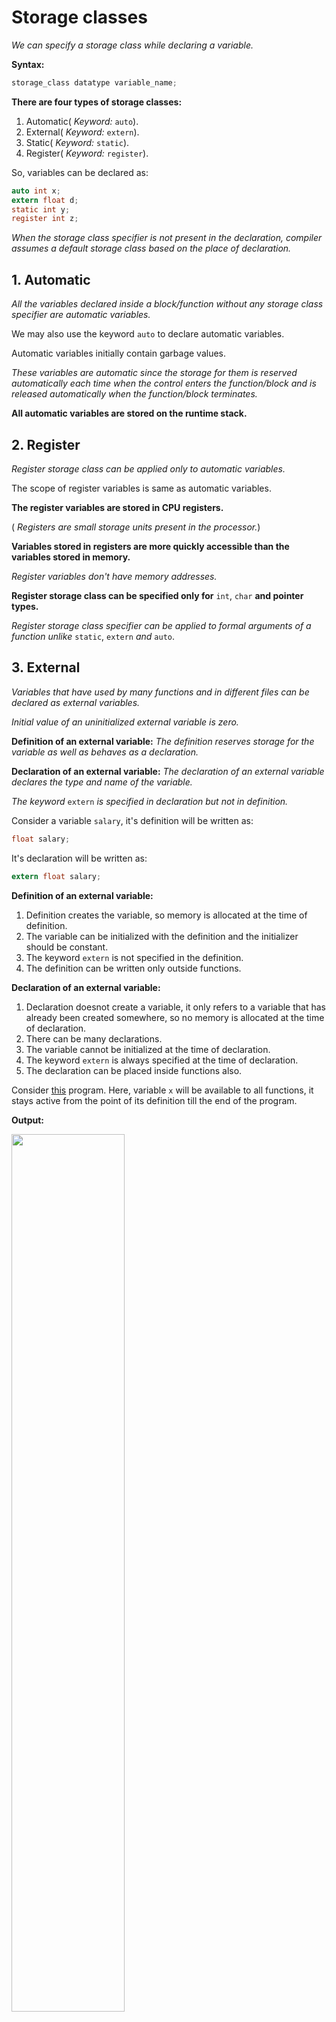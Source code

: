 # Storage classes

_We can specify a storage class while declaring a variable._

**Syntax:**
```c
storage_class datatype variable_name;
```

**There are four types of storage classes:**

1. Automatic( _Keyword:_ `auto`).
2. External( _Keyword:_ `extern`).
3. Static( _Keyword:_ `static`).
4. Register( _Keyword:_ `register`).

So, variables can be declared as:
```c
auto int x;
extern float d;
static int y;
register int z;
```

_When the storage class specifier is not present in the declaration, compiler assumes a default storage class based on the place of declaration._

## 1. Automatic
_All the variables declared inside a block/function without any storage class specifier are automatic variables._

We may also use the keyword `auto` to declare automatic variables.

Automatic variables initially contain garbage values.

_These variables are automatic since the storage for them is reserved automatically each time when the control enters the function/block and is released automatically when the function/block terminates._

**All automatic variables are stored on the runtime stack.**

## 2. Register
_Register storage class can be applied only to automatic variables._

The scope of register variables is same as automatic variables.

**The register variables are stored in CPU registers.**

( _Registers are small storage units present in the processor._)

**Variables stored in registers are more quickly accessible than the variables stored in memory.**

_Register variables don't have memory addresses._

**Register storage class can be specified only for** `int`, `char` **and pointer types.**

_Register storage class specifier can be applied to formal arguments of a function unlike_ `static`, `extern` _and_ `auto`.

## 3. External
_Variables that have used by many functions and in different files can be declared as external variables._

*Initial value of an uninitialized external variable is zero.*

**Definition of an external variable:** _The definition reserves storage for the variable as well as behaves as a declaration._

**Declaration of an external variable:** _The declaration of an external variable declares the type and name of the variable._

_The keyword_ `extern` _is specified in declaration but not in definition._

Consider a variable `salary`, it's definition will be written as:

```c
float salary;
```
It's declaration will be written as:
```c
extern float salary;
```

**Definition of an external variable:**

1. Definition creates the variable, so memory is allocated at the time of definition.
2. The variable can be initialized with the definition and the initializer should be constant.
3. The keyword `extern` is not specified in the definition.
4. The definition can be written only outside functions.

**Declaration of an external variable:**

1. Declaration doesnot create a variable, it only refers to a variable that has already been created somewhere, so no memory is allocated at the time of declaration.
2. There can be many declarations.
3. The variable cannot be initialized at the time of declaration.
4. The keyword `extern` is always specified at the time of declaration.
5. The declaration can be placed inside functions also.

Consider [this](https://github.com/C0DER11101/CPrograms/blob/CProgramming/Miscellaneous/tests/t16.c) program. Here, variable `x` will be available to all functions, it stays active from the point of its definition till the end of the program.

**Output:**

<img src="https://user-images.githubusercontent.com/96164229/215014517-831be97b-82b6-4dc9-93bb-00dd866676d9.png" width="60%" height="60%">

Now, look at [this program](https://github.com/C0DER11101/CPrograms/blob/CProgramming/Miscellaneous/tests/t17.c) program, the variable `x` is defined after `main()`, so it won't be accessible by `main()`(since the variable becomes active from the point of its definition). That's why we get the following error:

**Error:**

<img src="https://user-images.githubusercontent.com/96164229/215015340-be971e54-51bc-4a28-9860-1fdd09c58d22.png" width="60%" height="60%">

In this case, we have to provide the declaration of `x` inside `main()`.

Program: [t17_2.c](https://github.com/C0DER11101/CPrograms/blob/CProgramming/Miscellaneous/tests/t17_2.c).

**Output:**

<img src="https://user-images.githubusercontent.com/96164229/215018864-d1639c91-5767-4513-b2cc-193b47f963ad.png" width="60%" height="60%">

## 4. Static
_There are two types of static variables:_

1. Local static variables.
2. Global static variables.

### 1. Local static variables
When the storage specifier `static` is applied to variables declared inside blocks, then the their storage class changes from automatic to static.

_The scope of a local static variable is same as that of a automatic variable._

The lifetime of a static variable is more than that of the automatic variable.

_A static variable is created at the compilation time and it remains alive till the end of the program._

It is not created and destroyed each time the control enters a function/block.

**A static variable is created only once and its value is retained between function calls.**

_A static variable is initialized only once(because it retains the value) and is not initialized everytime the function is called._

*A static variable can be initialized only by constants or constant expressions.*

**If a static variable is not explicitly initialized then by default it takes the value zero.**

```c
int x=8;
int y=x; /* valid */
static int z=x; /* invalid!! */
```

Program:
[t18.c](https://github.com/C0DER11101/CPrograms/blob/CProgramming/Miscellaneous/tests/t18.c).

**Output:**

<img src="https://user-images.githubusercontent.com/96164229/215034815-28e0768d-896a-47e0-91cb-218e84f508c9.png" width="60%" height="60%">

So, from the output above, one thing is clear that initialization of static variables is done only when you call the function for the first time, and after that no matter how many times you call that function there will be no initialization of the static variable.

### 2. Global static variable
In case of global variables, the `static` specifier is not used to extend the lifetime since global variables already have a lifetime equal to the life of program.

Here the `static` identifier is used for _information hiding_.

**If an external variable is defined as static then it can't be used by other files of the program. That variable is made private to  that file.**

I wrote these two files and compiled them:

[t19.c](https://github.com/C0DER11101/CPrograms/blob/CProgramming/Miscellaneous/tests/t19.c) and [t19p2.c](https://github.com/C0DER11101/CPrograms/blob/CProgramming/Miscellaneous/tests/t19p2.c).

And I got the following error:

**Error:**

<img src="https://user-images.githubusercontent.com/96164229/215250513-28f72d00-4bc8-47f9-ad3c-251f906c74c5.png" width="60%" height="60%">

The variable `y` was defined in `t19p2.c` and was private to it(`static` was used before `y`'s definition). That's why I got the error!!

Resolved programs:

[t20.c](https://github.com/C0DER11101/CPrograms/blob/CProgramming/Miscellaneous/tests/t20.c) and [t20p2.c](https://github.com/C0DER11101/CPrograms/blob/CProgramming/Miscellaneous/tests/t20p2.c).

**Output:**

<img src="https://user-images.githubusercontent.com/96164229/215250894-602ae438-6ad5-42b0-acd0-0ad5435e95b2.png" width="60%" height="60%">

# Storage classes specifiers in functions
_Storage class specifiers_ `extern` _and_ `static` _can be used with function definitions._

**The definition of a function without any storage class specifier is equivalent to its definition with the keyword** `extern` **i.e. by default the definition of a function is considered external. If a function is external then it can be used by all the files of the all the files of the program and if it is** `static` **then it can be used only in the file where it is defined.**


_If an external function is to be used in another file, then that file should contain function declaration and it is a good practice to specify_ `extern` _in that declaration._

Program:
[t21.c](https://github.com/C0DER11101/CPrograms/blob/CProgramming/Miscellaneous/tests/t21.c) and [t21p2.c](https://github.com/C0DER11101/CPrograms/blob/CProgramming/Miscellaneous/tests/t21p2.c).

**Output:**

<img src="https://user-images.githubusercontent.com/96164229/215251956-032f7bc2-3996-4244-b0fb-261a6878c2eb.png" width="60%" height="60%">



---
